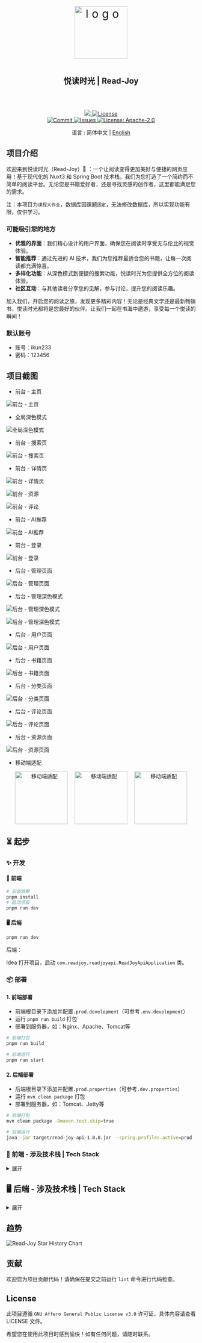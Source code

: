 <div align=center>
 <div align=center margin="10em" style="margin:4em 0 0 0;font-size: 30px;letter-spacing:0.3em;">
<img src="./.doc/img/logo.png" width="140px" height="140px" alt="logo" align=center />
 </div>
 <h2 align=center style="margin: 2em 0; padding-bottom:1em;">悦读时光 | Read-Joy</h2>

<div>
      <a href="https://github.com/Kiwi233333/read-joy" target="_blank">
        <img class="disabled-img-view" src="https://img.shields.io/badge/Github-项目地址-blueviolet.svg?style=plasticr">
      </a>
      <a href="https://github.com/Kiwi233333/read-joy/stargazers" target="_blank">
        <img class="disabled-img-view" alt="License"
          src="https://img.shields.io/github/stars/Kiwi233333/read-joy.svg?style=social">
      </a>
    </div>
    <div >
      <a href="https://github.com/Kiwi233333/read-joy/commits" target="_blank">
        <img class="disabled-img-view" alt="Commit"
          src="https://img.shields.io/github/commit-activity/m/Kiwi233333/read-joy">
      </a>
      <a href="https://github.com/Kiwi233333/read-joy/issues" target="_blank">
        <img class="disabled-img-view" alt="Issues" src="https://img.shields.io/github/issues/Kiwi233333/read-joy">
      </a>
      <a href="https://github.com/Kiwi233333/read-joy/blob/master/LICENSE" target="_blank">
        <img class="disabled-img-view" alt="License: Apache-2.0"
          src="https://img.shields.io/badge/License-Apache--2.0-blue.svg">
      </a>
    </div>

语言 : 简体中文 | [English](./README.en.md)
</div>

## 项目介绍

欢迎来到悦读时光（Read-Joy）🎉 ：一个让阅读变得更加美好与便捷的网页应用！基于现代化的 Nuxt3 和 Spring Boot 技术栈，我们为您打造了一个简约而不简单的阅读平台。无论您是书籍爱好者，还是寻找灵感的创作者，这里都能满足您的需求。

注：本项目为`课程大作业`，数据库因课题`固定`，无法修改数据库，所以实现功能有限，仅供学习。

### 可能吸引您的地方

- **优雅的界面**：我们精心设计的用户界面，确保您在阅读时享受无与伦比的视觉体验。
- **智能推荐**：通过先进的 AI 技术，我们为您推荐最适合您的书籍，让每一次阅读都充满惊喜。
- **多样化功能**：从深色模式到便捷的搜索功能，悦读时光为您提供全方位的阅读体验。
- **社区互动**：与其他读者分享您的见解，参与讨论，提升您的阅读乐趣。

加入我们，开启您的阅读之旅，发现更多精彩内容！无论是经典文学还是最新畅销书，悦读时光都将是您最好的伙伴。让我们一起在书海中遨游，享受每一个悦读的瞬间！

### 默认账号

- 账号：ikun233
- 密码：123456

## 项目截图

- 前台 - 主页

![前台 - 主页](./.doc/img/front/home.png)

- 全局深色模式

![全局深色模式](./.doc/img/front/dark.png)

- 前台 - 搜索页

![前台 - 搜索页](./.doc/img/front/search.png)

- 前台 - 详情页

![前台 - 详情页](./.doc/img/front/detail.png)

![前台 - 资源](./.doc/img/front/res.png)

![前台 - 评论](./.doc/img/front/comment.png)

- 前台 - AI推荐

![前台 - AI推荐](./.doc/img/front/ai.png)

- 前台 - 登录

![前台 - 登录](./.doc/img/front/login.png)


- 后台 - 管理页面 

![后台 - 管理页面](./.doc/img/back/home.png)

- 后台 - 管理深色模式

![后台 - 管理深色模式](./.doc/img/back/home-dark.png)

![后台 - 管理深色模式](./.doc/img/back/home-dark-2.png)

- 后台 - 用户页面

![后台 - 用户页面](./.doc/img/back/user.png)

- 后台 - 书籍页面

![后台 - 书籍页面](./.doc/img/back/book.png)

- 后台 - 分类页面

![后台 - 分类页面](./.doc/img/back/category.png)

- 后台 - 评论页面

![后台 - 评论页面](./.doc/img/back/comment.png)

- 后台 - 资源页面

![后台 - 资源页面](./.doc/img/back/res.png)

 
- 移动端适配

<div align=center style="margin:1em; display:flex;flex-wrap:wrap;justify-content:center;">
 <img src="./.doc/img/front/phone1.png" width = "140" style="display:inline-block;margin: auto;" alt="移动端适配" align=center />

 <img src="./.doc/img/front/phone2.png" width = "140" style="display:inline-block;margin: auto;" alt="移动端适配" align=center />

 <img src="./.doc/img/front/phone-dark.png" width = "140" style="display:inline-block;margin: auto;" alt="移动端适配" align=center />

</div>

## ⏳ 起步

### ✨ 开发

#### 🎨 前端

```sh
# 安装依赖
pnpm install
# 启动项目
pnpm run dev
```

#### 🖥 后端

```sh
pnpm run dev
```

后端：

Idea 打开项目，启动 `com.readjoy.readjoyapi.ReadJoyApiApplication` 类。


### 📦 部署

#### 1. 前端部署
  - 前端根目录下添加并配置`.prod.development`（可参考`.env.development`）
  - 运行 `pnpm run build` 打包
  - 部署到服务器，如：Nginx、Apache、Tomcat等

```sh
# 前端打包
pnpm run build

# 前端运行
pnpm run start

```

#### 2. 后端部署
  - 后端根目录下添加并配置`.prod.properties`（可参考`.dev.properties`）
  - 运行 `mvn clean package` 打包
  - 部署到服务器，如：Tomcat、Jetty等

```sh
# 后端打包
mvn clean package -Dmaven.test.skip=true

# 后端运行
java -jar target/read-joy-api-1.0.0.jar --spring.profiles.active=prod
```

### 🔧 前端 - 涉及技术栈 | Tech Stack
<details>
<summary>展开</summary>

| 类别         | 技术/组件          | 版本号       |
| ------------ | ----------------- | ------------ |
| 包管理器     | pnpm             | 9.14.4       |
| 框架         | Nuxt3            | ^3.14.1592   |
| UI 组件库    | Element Plus      | ^2.9.1       |
|              | Radix Vue         | ^1.9.11      |
|              | Element Plus Icons | >=0.2.6      |
| 状态管理     | Pinia            | ^2.3.0       |
|              | Pinia Persisted State | ^4.2.0    |
| 构建工具      | Vite             | ^6.0.2       |
|              | Webpack          | ^5           |
| 静态站点生成  | Nuxi             | -            |
| 服务端渲染    | Nitro            | -            |
| CSS 框架     | Tailwind CSS      | ^3.4.17      |
|              | Tailwind Merge    | ^2.5.5       |
|              | Tailwind CSS Animate | ^1.0.7     |
| TypeScript   | TypeScript       | 5.7.2        |
| ESLint 配置   | @antfu/eslint-config | ^3.12.0     |
|              | @nuxt/eslint      | ^0.7.4       |
|              | @unocss/eslint-config | ^0.65.2    |
| 代码质量      | ESLint           | ^9.17.0      |
|              | Consola          | ^3.2.3       |
| 动画         | @formkit/auto-animate | 0.8.2      |
| 图表         | ECharts          | ^5.5.1       |
| 日期处理     | Dayjs            | ^1.11.13     |
| Markdown 编辑器 | MD-Editor V3    | ^5.1.1       |
| 国际化       | -                | -            |
| PWA           | @vite-pwa/nuxt   | ^0.10.6      |
| Vue 插件      | @vueuse/nuxt     | ^12.2.0      |
| 版本控制钩子  | Husky            | -            |
| 代码提交规范  | lint-staged      | -            |

</details>

## 🖥 后端 - 涉及技术栈 | Tech Stack

<details>
<summary>展开</summary>

| 类型          | 库                                            | 版本号         | 功能描述                              |
|-------------|----------------------------------------------|-------------|-----------------------------------|
| **主框架**     | **Spring Boot**                              | **3.3.5**   | **Spring Boot核心依赖**               |
|             | spring-boot-starter-web                      |             | 提供Web应用支持，包括Tomcat和Spring MVC     |
|             | spring-boot-starter-validation               |             | 提供数据校验能力                          |
| **数据库与ORM** | **MyBatis Plus**                             | **3.5.9**   | **集成MyBatis Plus，增强的MyBatis功能**   |
|             | mybatis-plus-spring-boot3-starter            |             |                                   |
|             | mybatis-plus-jsqlparser                      |             | MyBatis Plus集成JSqlParser可增加扩展，分页等 |
|             | mybatis-plus-join-boot-starter               | 1.5.2       | 提供MyBatis Plus Join多表联查查询支持       |
|             | **MySQL**                                    |             | **MySQL数据库驱动**                    |
|             | mysql-connector-j                            | 8.0.29      |                                   |
| **缓存**      | **Redis**                                    | **3.3.5**   | **提供Redis缓存支持**                   |
|             | spring-boot-starter-data-redis               |             | 用于接口频控、数据缓存等                      |
| **安全**      | **JWT**                                      | **4.2.1**   | **提供JWT身份验证支持**                   |
|             | java-jwt                                     |             | 用户的身份认证和授权                        |
|             | **mica-xss**                                 | **2.7.6**   | **防止XSS攻击**                       |
| **工具类库**    | **Hutool**                                   | **5.8.25**  | **一个Java工具类库，提供��种工具类**            |
|             | hutool-all                                   |             |                                   |
|             | **Lombok**                                   | **1.18.24** | **简化Java对象封装的工具**                 |
|             | lombok                                       |             |                                   |
| **API文档**   | **Swagger**                                  | **4.4.0**   | **提供Swagger3 API文档支持**            |
|             | knife4j-openapi3-jakarta-spring-boot-starter |             |                                   |
| **日志**      | **Log4j2**                                   | **2.17.0**  | **提供日志记录支持**                     |

</details>


## 趋势

![Read-Joy Star History Chart](https://api.star-history.com/svg?repos=KiWi233333/read-joy&type=Date)


## 贡献

欢迎您为项目贡献代码！请确保在提交之前运行 `lint` 命令进行代码检查。

## License

此项目遵循 ``GNU Affero General Public License v3.0`` 许可证，具体内容请查看 LICENSE 文件。

希望您在使用此项目时感到愉快！如有任何问题，请随时联系。
